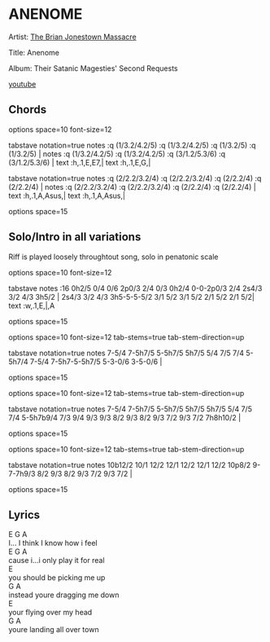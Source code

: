 # ANENOME

Artist: [The Brian Jonestown Massacre](../artists.md)

Title: Anenome

Album: Their Satanic Magesties' Second Requests

[youtube](https://www.youtube.com/watch?v=7MoVTz-gqBk)

## Chords

<div class="vex-tabdiv"
    width=680 scale=1.0>
options space=10 font-size=12

tabstave notation=true
  notes :q (1/3.2/4.2/5) :q (1/3.2/4.2/5) :q (1/3.2/5) :q (1/3.2/5) | 
  notes :q (1/3.2/4.2/5) :q (1/3.2/4.2/5) :q (3/1.2/5.3/6) :q (3/1.2/5.3/6) |
  text :h,.1,E,E7,|
  text :h,.1,E,G,|

tabstave notation=true
  notes :q (2/2.2/3.2/4) :q (2/2.2/3.2/4) :q (2/2.2/4) :q (2/2.2/4) | 
  notes :q (2/2.2/3.2/4) :q (2/2.2/3.2/4) :q (2/2.2/4) :q (2/2.2/4) | 
  text :h,.1,A,Asus,|
  text :h,.1,A,Asus,|

options space=15

</div>

## Solo/Intro in all variations

Riff is played loosely throughtout song, solo in penatonic scale

<div class="vex-tabdiv"
    width=680 scale=1.0>

options space=10 font-size=12

tabstave
  notes :16 0h2/5 0/4 0/6 2p0/3 2/4 0/3 0h2/4 0-0-2p0/3 2/4 2s4/3 3/2 4/3 3h5/2 | 2s4/3 3/2 4/3 3h5-5-5-5/2 3/1 5/2 3/1 5/2 2/1 5/2 2/1 5/2|
  text :w,.1,E,|,A

options space=15
</div>

<div class="vex-tabdiv" width=680 scale=1.0>
options space=10 font-size=12
        tab-stems=true tab-stem-direction=up

tabstave notation=true
   notes 7-5/4 7-5h7/5 5-5h7/5 5h7/5 5/4 7/5 7/4 5-5h7/4 7-5/4 7-5h7-5-5h7/5 5-3-0/6 3-5-0/6 |

options space=15
</div>

<div class="vex-tabdiv" width=680 scale=1.0>
options space=10 font-size=12 
        tab-stems=true tab-stem-direction=up

tabstave notation=true
   notes 7-5/4 7-5h7/5 5-5h7/5 5h7/5 5h7/5 5/4 7/5 7/4 5-5h7b9/4 7/3 9/4 9/3 9/3 8/2 9/3 8/2 9/3 7/2 9/3 7/2 7h8h10/2 |

options space=15

</div>

<div class="vex-tabdiv" width=680 scale=1.0>
options space=10 font-size=12 
        tab-stems=true tab-stem-direction=up

tabstave notation=true
  notes 10b12/2 10/1 12/2 12/1 12/2 12/1 12/2 10p8/2 9-7-7h9/3 8/2 9/3 8/2 9/3 7/2 9/3 7/2 |

options space=15
</div>

## Lyrics

E G A  
I... I think I know how i feel  
E G A  
cause i...i only play it for real  
E  
you should be picking me up  
G A  
instead youre dragging me down  
E  
your flying over my head  
G A  
youre landing all over town  
